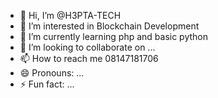 - 👋 Hi, I’m @H3PTA-TECH
- 👀 I’m interested in Blockchain Development
- 🌱 I’m currently learning php and basic python
- 💞️ I’m looking to collaborate on ...
- 📫 How to reach me 08147181706
- 😄 Pronouns: ...
- ⚡ Fun fact: ... 

<!---
H3PTA-TECH/H3PTA-TECH is a ✨ special ✨ repository because its `README.md` (this file) appears on your GitHub profile.
You can click the Preview link to take a look at your changes.
--->
